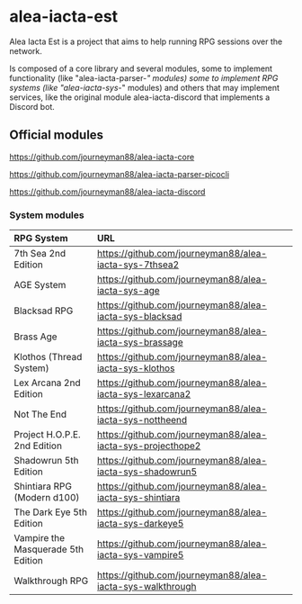 # alea-iacta-est
Alea Iacta Est is a project that aims to help running RPG sessions over the network.

Is composed of a core library and several modules, some to implement functionality (like "alea-iacta-parser-*" modules) some to implement RPG systems (like "alea-iacta-sys-*" modules) and others that may implement services, like the original module alea-iacta-discord that implements a Discord bot.

## Official modules

https://github.com/journeyman88/alea-iacta-core

https://github.com/journeyman88/alea-iacta-parser-picocli

https://github.com/journeyman88/alea-iacta-discord

### System modules

| RPG System  | URL  |
| :------------ | :------------ |
| 7th Sea 2nd Edition  | https://github.com/journeyman88/alea-iacta-sys-7thsea2  |
| AGE System  | https://github.com/journeyman88/alea-iacta-sys-age  |
| Blacksad RPG  | https://github.com/journeyman88/alea-iacta-sys-blacksad  |
| Brass Age  | https://github.com/journeyman88/alea-iacta-sys-brassage  |
| Klothos (Thread System)  | https://github.com/journeyman88/alea-iacta-sys-klothos  |
| Lex Arcana 2nd Edition  | https://github.com/journeyman88/alea-iacta-sys-lexarcana2  |
| Not The End  | https://github.com/journeyman88/alea-iacta-sys-nottheend  |
| Project H.O.P.E. 2nd Edition  | https://github.com/journeyman88/alea-iacta-sys-projecthope2  |
| Shadowrun 5th Edition  | https://github.com/journeyman88/alea-iacta-sys-shadowrun5  |
| Shintiara RPG (Modern d100)  | https://github.com/journeyman88/alea-iacta-sys-shintiara  |
| The Dark Eye 5th Edition  | https://github.com/journeyman88/alea-iacta-sys-darkeye5  |
| Vampire the Masquerade 5th Edition  | https://github.com/journeyman88/alea-iacta-sys-vampire5  |
| Walkthrough RPG  | https://github.com/journeyman88/alea-iacta-sys-walkthrough  |

